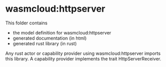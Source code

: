 # wasmcloud:httpserver

This folder contains 
- the model definition for wasmcloud:httpserver 
- generated documentation (in html)
- generated rust library (in rust)

Any rust actor or capability provider using wasmcloud:httpserver imports this library. A capability provider implements the trait HttpServerReceiver.



